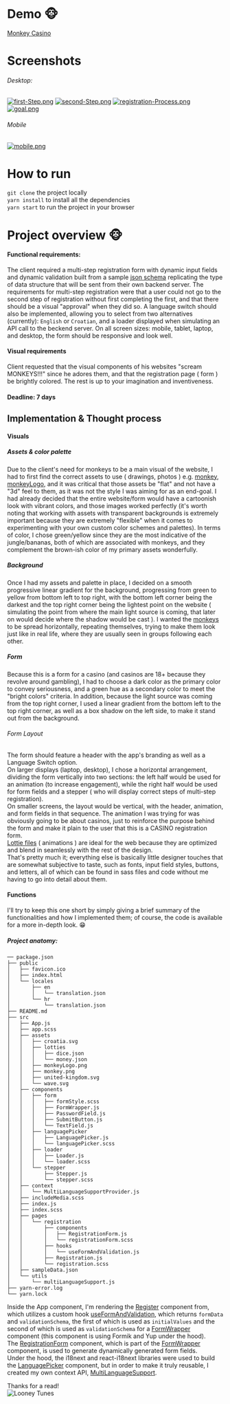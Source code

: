 # Demo 	:monkey_face: 
[Monkey Casino](https://monkey-casino-registration.netlify.app/)

# Screenshots 
###### Desktop:  
[![first-Step.png](https://i.postimg.cc/j5znDNT1/first-Step.png)](https://postimg.cc/hzttwXf8)
[![second-Step.png](https://i.postimg.cc/SNQYKJvZ/second-Step.png)](https://postimg.cc/rzbwnFcW) 
[![registration-Process.png](https://i.postimg.cc/NGkrY1p9/registration-Process.png)](https://postimg.cc/xqqd3brn)
[![goal.png](https://i.postimg.cc/90b4phrt/goal.png)](https://postimg.cc/GTBhL6PH)  
###### Mobile
[![mobile.png](https://i.postimg.cc/brpDkJNw/mobile.png)](https://postimg.cc/hzZtqKdk)

# How to run
`git clone` the project locally  
`yarn install` to install all the dependencies  
`yarn start` to run the project in your browser


# Project overview :monkey_face:
#### Functional requirements:
The client required a multi-step registration form with dynamic input fields and dynamic validation built from a sample [json schema](https://github.com/rangoc/Registration-Form/blob/main/src/sampleData.json) replicating the type of data structure that will be sent from their own backend server. The requirements for multi-step registration were that a user could not go to the second step of registration without first completing the first, and that there should be a visual "approval" when they did so. A language switch should also be implemented, allowing you to select from two alternatives (currently): `English` or `Croatian`, and a loader displayed when simulating an API call to the beckend server. On all screen sizes: mobile, tablet, laptop, and desktop, the form should be responsive and look well.

#### Visual requirements 
Client requested that the visual components of his websites "scream MONKEYS!!!" since he adores them, and that the registration page ( form ) be brightly colored. The rest is up to your imagination and inventiveness.

#### Deadline: 7 days
## Implementation & Thought process 
#### Visuals

##### Assets & color palette
Due to the client's need for monkeys to be a main visual of the website, I had to first find the correct assets to use ( drawings, photos ) e.g.  [monkey](https://github.com/rangoc/Registration-Form/blob/main/src/assets/monkey.png), [monkeyLogo](https://github.com/rangoc/Registration-Form/blob/main/src/assets/monkeyLogo.png), and it was critical that those assets be "flat" and not have a "3d" feel to them, as it was not the style I was aiming for as an end-goal. I had already decided that the entire website/form would have a cartoonish look with vibrant colors, and those images worked perfectly (it's worth noting that working with assets with transparent backgrounds is extremely important because they are extremely "flexible" when it comes to experimenting with your own custom color schemes and palettes). In terms of color, I chose green/yellow since they are the most indicative of the jungle/bananas, both of which are associated with monkeys, and they complement the brown-ish color of my primary assets wonderfully.
##### Background
Once I had my assets and palette in place, I decided on a smooth progressive linear gradient for the background, progressing from green to yellow from bottom left to top right, with the bottom left corner being the darkest and the top right corner being the lightest point on the website ( simulating the point from where the main light source is coming, that later on would decide where the shadow would be cast ).
I wanted the [monkeys](https://github.com/rangoc/Registration-Form/blob/main/src/assets/monkey.png) to be spread horizontally, repeating themselves, trying to make them look just like in real life, where they are usually seen in groups following each other.

##### Form
Because this is a form for a casino (and casinos are 18+ because they revolve around gambling), I had to choose a dark color as the primary color to convey seriousness, and a green hue as a secondary color to meet the "bright colors" criteria. In addition, because the light source was coming from the top right corner, I used a linear gradient from the bottom left to the top right corner, as well as a box shadow on the left side, to make it stand out from the background.
###### Form Layout
The form should feature a header with the app's branding as well as a Language Switch option.  
On larger displays (laptop, desktop), I chose a horizontal arrangement, dividing the form vertically into two sections: the left half would be used for an animation (to increase engagement), while the right half would be used for form fields and a stepper ( who will display correct steps of multi-step registration).  
On smaller screens, the layout would be vertical, with the header, animation, and form fields in that sequence. The animation I was trying for was obviously going to be about casinos, just to reinforce the purpose behind the form and make it plain to the user that this is a CASINO registration form.  
[Lottie files](https://github.com/rangoc/Registration-Form/blob/main/src/assets/lotties/dice.json) ( animations ) are ideal for the web because they are optimized and blend in seamlessly with the rest of the design.  
That's pretty much it; everything else is basically little designer touches that are somewhat subjective to taste, such as fonts, input field styles, buttons, and letters, all of which can be found in sass files and code without me having to go into detail about them.
#### Functions
I'll try to keep this one short by simply giving a brief summary of the functionalities and how I implemented them; of course, the code is available for a more in-depth look. :grin:

##### Project anatomy: 
```
── package.json
├── public
│   ├── favicon.ico
│   ├── index.html
│   └── locales
│       ├── en
│       │   └── translation.json
│       └── hr
│           └── translation.json
├── README.md
├── src
│   ├── App.js
│   ├── app.scss
│   ├── assets
│   │   ├── croatia.svg
│   │   ├── lotties
│   │   │   ├── dice.json
│   │   │   └── money.json
│   │   ├── monkeyLogo.png
│   │   ├── monkey.png
│   │   ├── united-kingdom.svg
│   │   └── wave.svg
│   ├── components
│   │   ├── form
│   │   │   ├── formStyle.scss
│   │   │   ├── FormWrapper.js
│   │   │   ├── PasswordField.js
│   │   │   ├── SubmitButton.js
│   │   │   └── TextField.js
│   │   ├── languagePicker
│   │   │   ├── LanguagePicker.js
│   │   │   └── languagePicker.scss
│   │   ├── loader
│   │   │   ├── Loader.js
│   │   │   └── loader.scss
│   │   └── stepper
│   │       ├── Stepper.js
│   │       └── stepper.scss
│   ├── context
│   │   └── MultiLanguageSupportProvider.js
│   ├── includeMedia.scss
│   ├── index.js
│   ├── index.scss
│   ├── pages
│   │   └── registration
│   │       ├── components
│   │       │   ├── RegistrationForm.js
│   │       │   └── registrationForm.scss
│   │       ├── hooks
│   │       │   └── useFormAndValidation.js
│   │       ├── Registration.js
│   │       └── registration.scss
│   ├── sampleData.json
│   └── utils
│       └── multiLanguageSupport.js
├── yarn-error.log
└── yarn.lock
```
Inside the App component, I'm rendering the [Register](https://github.com/rangoc/Registration-Form/blob/main/src/pages/registration/Registration.js) component from, which utilizes a custom hook [useFormAndValidation](https://github.com/rangoc/Registration-Form/blob/main/src/pages/registration/hooks/useFormAndValidation.js), which returns `formData` and `validationSchema`, the first of which is used as `initialValues` and the second of which is used as `validationSchema` for a [FormWrapper](https://github.com/rangoc/Registration-Form/blob/main/src/pages/registration/Registration.js#L112) component (this component is using Formik and Yup under the hood).  
The [RegistrationForm](https://github.com/rangoc/Registration-Form/blob/9ea8d809dc469f62e9f3b33d9e55a9214728734d/src/pages/registration/components/RegistrationForm.js#L23) component, which is part of the [FormWrapper](https://github.com/rangoc/Registration-Form/blob/main/src/components/form/FormWrapper.js) component, is used to generate dynamically generated form fields.  
Under the hood, the i18next and react-i18next libraries were used to build the [LanguagePicker](https://github.com/rangoc/Registration-Form/blob/main/src/pages/registration/Registration.js#L90) component, but in order to make it truly reusable, I created my own context API, [MultiLanguageSupport](https://github.com/rangoc/Registration-Form/blob/9ea8d809dc469f62e9f3b33d9e55a9214728734d/src/context/MultiLanguageSupportProvider.js).

Thanks for a read!<br/>
![Looney Tunes](https://media.giphy.com/media/5IT69msgpaOcg/giphy.gif)
